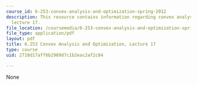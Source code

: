 ```yaml
---
course_id: 6-253-convex-analysis-and-optimization-spring-2012
description: This resource contains information regarding convex analysis and optimization,
  lecture 17.
file_location: /coursemedia/6-253-convex-analysis-and-optimization-spring-2012/2710d17aff6b2989d7c1b2eac2af2c84_MIT6_253S12_lec17.pdf
file_type: application/pdf
layout: pdf
title: 6.253 Convex Analysis and Optimization, Lecture 17
type: course
uid: 2710d17aff6b2989d7c1b2eac2af2c84

---
```

None
